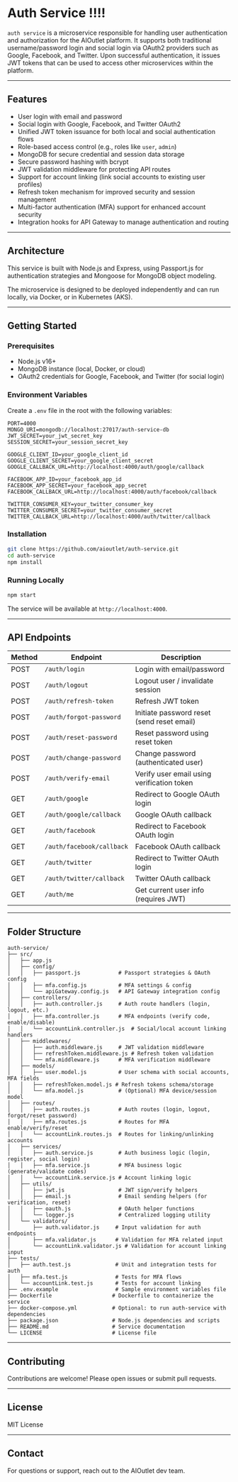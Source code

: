 # Auth Service !!!!

`auth service` is a microservice responsible for handling user authentication and authorization for the AIOutlet platform. It supports both traditional username/password login and social login via OAuth2 providers such as Google, Facebook, and Twitter. Upon successful authentication, it issues JWT tokens that can be used to access other microservices within the platform.

---

## Features

- User login with email and password
- Social login with Google, Facebook, and Twitter OAuth2
- Unified JWT token issuance for both local and social authentication flows
- Role-based access control (e.g., roles like `user`, `admin`)
- MongoDB for secure credential and session data storage
- Secure password hashing with bcrypt
- JWT validation middleware for protecting API routes
- Support for account linking (link social accounts to existing user profiles)
- Refresh token mechanism for improved security and session management
- Multi-factor authentication (MFA) support for enhanced account security
- Integration hooks for API Gateway to manage authentication and routing

---

## Architecture

This service is built with Node.js and Express, using Passport.js for authentication strategies and Mongoose for MongoDB object modeling.

The microservice is designed to be deployed independently and can run locally, via Docker, or in Kubernetes (AKS).

---

## Getting Started

### Prerequisites

- Node.js v16+
- MongoDB instance (local, Docker, or cloud)
- OAuth2 credentials for Google, Facebook, and Twitter (for social login)

### Environment Variables

Create a `.env` file in the root with the following variables:

```env
PORT=4000
MONGO_URI=mongodb://localhost:27017/auth-service-db
JWT_SECRET=your_jwt_secret_key
SESSION_SECRET=your_session_secret_key

GOOGLE_CLIENT_ID=your_google_client_id
GOOGLE_CLIENT_SECRET=your_google_client_secret
GOOGLE_CALLBACK_URL=http://localhost:4000/auth/google/callback

FACEBOOK_APP_ID=your_facebook_app_id
FACEBOOK_APP_SECRET=your_facebook_app_secret
FACEBOOK_CALLBACK_URL=http://localhost:4000/auth/facebook/callback

TWITTER_CONSUMER_KEY=your_twitter_consumer_key
TWITTER_CONSUMER_SECRET=your_twitter_consumer_secret
TWITTER_CALLBACK_URL=http://localhost:4000/auth/twitter/callback
```

### Installation

```bash
git clone https://github.com/aioutlet/auth-service.git
cd auth-service
npm install
```

### Running Locally

```bash
npm start
```

The service will be available at `http://localhost:4000`.

---

## API Endpoints

| Method | Endpoint                  | Description                                |
| ------ | ------------------------- | ------------------------------------------ |
| POST   | `/auth/login`             | Login with email/password                  |
| POST   | `/auth/logout`            | Logout user / invalidate session           |
| POST   | `/auth/refresh-token`     | Refresh JWT token                          |
| POST   | `/auth/forgot-password`   | Initiate password reset (send reset email) |
| POST   | `/auth/reset-password`    | Reset password using reset token           |
| POST   | `/auth/change-password`   | Change password (authenticated user)       |
| POST   | `/auth/verify-email`      | Verify user email using verification token |
| GET    | `/auth/google`            | Redirect to Google OAuth login             |
| GET    | `/auth/google/callback`   | Google OAuth callback                      |
| GET    | `/auth/facebook`          | Redirect to Facebook OAuth login           |
| GET    | `/auth/facebook/callback` | Facebook OAuth callback                    |
| GET    | `/auth/twitter`           | Redirect to Twitter OAuth login            |
| GET    | `/auth/twitter/callback`  | Twitter OAuth callback                     |
| GET    | `/auth/me`                | Get current user info (requires JWT)       |

---

## Folder Structure

```text
auth-service/
├── src/
│   ├── app.js
│   ├── config/
│   │   ├── passport.js            # Passport strategies & OAuth config
│   │   ├── mfa.config.js          # MFA settings & config
│   │   └── apiGateway.config.js   # API Gateway integration config
│   ├── controllers/
│   │   ├── auth.controller.js     # Auth route handlers (login, logout, etc.)
│   │   ├── mfa.controller.js      # MFA endpoints (verify code, enable/disable)
│   │   └── accountLink.controller.js  # Social/local account linking handlers
│   ├── middlewares/
│   │   ├── auth.middleware.js     # JWT validation middleware
│   │   ├── refreshToken.middleware.js # Refresh token validation
│   │   └── mfa.middleware.js      # MFA verification middleware
│   ├── models/
│   │   ├── user.model.js          # User schema with social accounts, MFA fields
│   │   ├── refreshToken.model.js # Refresh tokens schema/storage
│   │   └── mfa.model.js           # (Optional) MFA device/session model
│   ├── routes/
│   │   ├── auth.routes.js         # Auth routes (login, logout, forgot/reset password)
│   │   ├── mfa.routes.js          # Routes for MFA enable/verify/reset
│   │   └── accountLink.routes.js  # Routes for linking/unlinking accounts
│   ├── services/
│   │   ├── auth.service.js        # Auth business logic (login, register, social login)
│   │   ├── mfa.service.js         # MFA business logic (generate/validate codes)
│   │   └── accountLink.service.js # Account linking logic
│   ├── utils/
│   │   ├── jwt.js                 # JWT sign/verify helpers
│   │   ├── email.js               # Email sending helpers (for verification, reset)
│   │   ├── oauth.js               # OAuth helper functions
│   │   └── logger.js              # Centralized logging utility
│   └── validators/
│       ├── auth.validator.js     # Input validation for auth endpoints
│       ├── mfa.validator.js      # Validation for MFA related input
│       └── accountLink.validator.js # Validation for account linking input
├── tests/
│   ├── auth.test.js              # Unit and integration tests for auth
│   ├── mfa.test.js               # Tests for MFA flows
│   └── accountLink.test.js       # Tests for account linking
├── .env.example                  # Sample environment variables file
├── Dockerfile                   # Dockerfile to containerize the service
├── docker-compose.yml           # Optional: to run auth-service with dependencies
├── package.json                 # Node.js dependencies and scripts
├── README.md                    # Service documentation
└── LICENSE                      # License file

```

---

## Contributing

Contributions are welcome! Please open issues or submit pull requests.

---

## License

MIT License

---

## Contact

For questions or support, reach out to the AIOutlet dev team.
